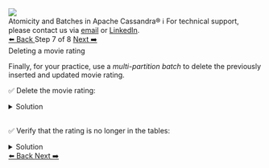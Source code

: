 <!-- TOP -->
<div class="top">
  <img class="scenario-academy-logo" src="https://datastax-academy.github.io/katapod-shared-assets/images/ds-academy-2023.svg" />
  <div class="scenario-title-section">
    <span class="scenario-title">Atomicity and Batches in Apache Cassandra®</span>
    <span class="scenario-subtitle">ℹ️ For technical support, please contact us via <a href="mailto:aleksandr.volochnev@datastax.com">email</a> or <a href="https://dtsx.io/aleks">LinkedIn</a>.</span>
  </div>
</div>

<!-- NAVIGATION -->
<div id="navigation-top" class="navigation-top">
 <a href='command:katapod.loadPage?[{"step":"step6-astra"}]'
   class="btn btn-dark navigation-top-left">⬅️ Back
 </a>
<span class="step-count"> Step 7 of 8</span>
 <a href='command:katapod.loadPage?[{"step":"step8-astra"}]'
    class="btn btn-dark navigation-top-right">Next ➡️
  </a>
</div>

<!-- CONTENT -->

<div class="step-title">Deleting a movie rating</div>

Finally, for your practice, use a *multi-partition batch* to delete the previously inserted and updated movie rating.

✅ Delete the movie rating:  
<details>
  <summary>Solution</summary>

```
BEGIN BATCH
  DELETE FROM ratings_by_user 
  WHERE email = 'joe@datastax.com' 
    AND title = 'Alice in Wonderland' 
    AND year  = 2010;
  DELETE FROM ratings_by_movie 
  WHERE email = 'joe@datastax.com' 
    AND title = 'Alice in Wonderland' 
    AND year  = 2010;
APPLY BATCH;  
```

</details>

<br/>

✅ Verify that the rating is no longer in the tables:
<details>
  <summary>Solution</summary>

```
SELECT * FROM ratings_by_user  
WHERE email = 'joe@datastax.com' 
  AND title = 'Alice in Wonderland' 
  AND year  = 2010;
SELECT * FROM ratings_by_movie  
WHERE email = 'joe@datastax.com' 
  AND title = 'Alice in Wonderland' 
  AND year  = 2010;
```

</details>

<!-- NAVIGATION -->
<div id="navigation-bottom" class="navigation-bottom">
 <a href='command:katapod.loadPage?[{"step":"step6-astra"}]'
   class="btn btn-dark navigation-bottom-left">⬅️ Back
 </a>
 <a href='command:katapod.loadPage?[{"step":"step8-astra"}]'
    class="btn btn-dark navigation-bottom-right">Next ➡️
  </a>
</div>

